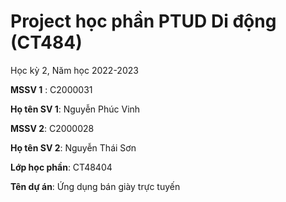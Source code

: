 # Project học phần PTUD Di động (CT484)

Học kỳ 2, Năm học 2022-2023

**MSSV 1** : C2000031

**Họ tên SV 1**: Nguyễn Phúc Vinh

**MSSV 2**: C2000028

**Họ tên SV 2**: Nguyễn Thái Sơn

**Lớp học phần**: CT48404

**Tên dự án**: Ứng dụng bán giày trực tuyến
